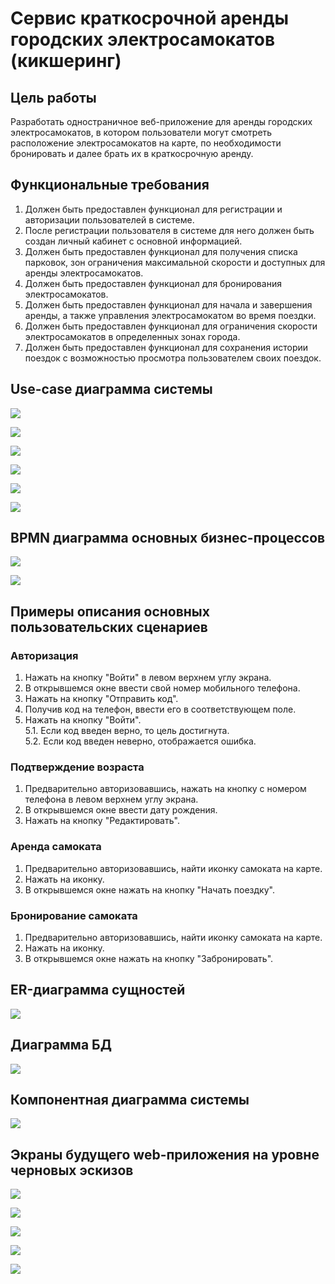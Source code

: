 
# Сервис краткосрочной аренды городских электросамокатов (кикшеринг)

## Цель работы

Разработать одностраничное веб-приложение для аренды городских электросамокатов, в котором пользователи могут смотреть расположение электросамокатов на карте, по необходимости бронировать и далее брать их в краткосрочную аренду.

## Функциональные требования

1. Должен быть предоставлен функционал для регистрации и авторизации пользователей в системе.
2. После регистрации пользователя в системе для него должен быть создан личный кабинет с основной информацией.
3. Должен быть предоставлен функционал для получения списка парковок, зон ограничения максимальной скорости и доступных для аренды электросамокатов.
4. Должен быть предоставлен функционал для бронирования электросамокатов.
5. Должен быть предоставлен функционал для начала и завершения аренды, а также управления электросамокатом во время поездки.
6. Должен быть предоставлен функционал для ограничения скорости электросамокатов в определенных зонах города.
7. Должен быть предоставлен функционал для сохранения истории поездок с возможностью просмотра пользователем своих поездок.

## Use-case диаграмма системы

![](./docs/images/unauth-use-case.svg)

![](./docs/images/pending-client-use-case.svg)

![](./docs/images/active-client-use-case.svg)

![](./docs/images/technician-use-case.svg)

![](./docs/images/admin-use-case.svg)

![](./docs/images/scooter-use-case.svg)

## BPMN диаграмма основных бизнес-процессов

![](./docs/images/bpmn-auth.svg)

![](./docs/images/bpmn-rent.svg)

## Примеры описания основных пользовательских сценариев

### Авторизация

1. Нажать на кнопку "Войти" в левом верхнем углу экрана.
2. В открывшемся окне ввести свой номер мобильного телефона.
3. Нажать на кнопку "Отправить код".
4. Получив код на телефон, ввести его в соответствующем поле.
5. Нажать на кнопку "Войти".\
    5.1. Если код введен верно, то цель достигнута.\
    5.2. Если код введен неверно, отображается ошибка.

### Подтверждение возраста

1. Предварительно авторизовавшись, нажать на кнопку с номером телефона в левом верхнем углу экрана.
2. В открывшемся окне ввести дату рождения.
3. Нажать на кнопку "Редактировать".

### Аренда самоката

1. Предварительно авторизовавшись, найти иконку самоката на карте.
2. Нажать на иконку.
3. В открывшемся окне нажать на кнопку "Начать поездку".

### Бронирование самоката

1. Предварительно авторизовавшись, найти иконку самоката на карте.
2. Нажать на иконку.
3. В открывшемся окне нажать на кнопку "Забронировать".

## ER-диаграмма сущностей

![](./docs/images/er.svg)

## Диаграмма БД

![](./docs/images/db.svg)

## Компонентная диаграмма системы

![](./docs/images/components.svg)

## Экраны будущего web-приложения на уровне черновых эскизов

![](./docs/images/auth.jpg)

![](./docs/images/profile.jpg)

![](./docs/images/scooter-card.jpg)

![](./docs/images/history.jpg)

![](./docs/images/subscriptions.jpg)